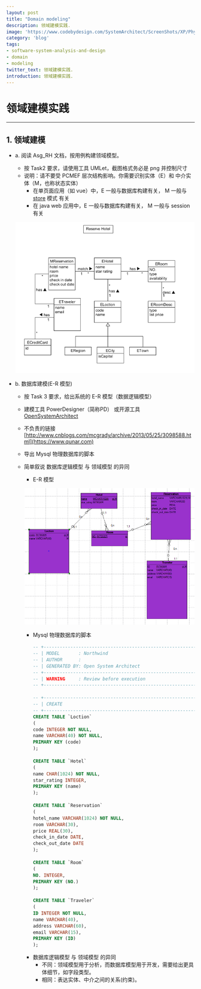 ```yaml
---
layout: post
title: "Domain modeling"
description: 领域建模实践.
image: 'https://www.codebydesign.com/SystemArchitect/ScreenShots/XP/PhysicalModel.png'
category: 'blog'
tags:
- software-system-analysis-and-design
- domain
- modeling
twitter_text: 领域建模实践.
introduction: 领域建模实践.
---
```


# 领域建模实践

------

## 1. 领域建模
 - a. 阅读 Asg_RH 文档，按用例构建领域模型。
    - 按 Task2 要求，请使用工具 UMLet，截图格式务必是 png 并控制尺寸
    - 说明：请不要受 PCMEF 层次结构影响。你需要识别实体（E）和 中介实体（M，也称状态实体）
        - 在单页面应用（如 vue）中，E 一般与数据库构建有关， M 一般与 [store](https://cn.vuejs.org/v2/guide/state-management.html) 模式 有关
        - 在 java web 应用中，E 一般与数据库构建有关， M 一般与 session 有关
    
    ![Asg_RH Task2 领域模型](/assets/img/blog/domain-modeling-reserve-hotel.png)
 - b. 数据库建模(E-R 模型)
    - 按 Task 3 要求，给出系统的 E-R 模型（数据逻辑模型）
    - 建模工具 PowerDesigner（简称PD） 或开源工具 [OpenSystemArchitect](https://www.codebydesign.com)
    - 不负责的链接 [http://www.cnblogs.com/mcgrady/archive/2013/05/25/3098588.html](https://www.qunar.com)
    - 导出 Mysql 物理数据库的脚本
    - 简单叙说 数据库逻辑模型 与 领域模型 的异同
        - E-R 模型
        
        ![E-R 模型](/assets/img/blog/domain-modeling-design.png)

        - Mysql 物理数据库的脚本
            ```sql
            -- +---------------------------------------------------------
            -- | MODEL       : Northwind
            -- | AUTHOR      : 
            -- | GENERATED BY: Open System Architect
            -- +---------------------------------------------------------
            -- | WARNING     : Review before execution
            -- +---------------------------------------------------------

            -- +---------------------------------------------------------
            -- | CREATE
            -- +---------------------------------------------------------
            CREATE TABLE `Loction`
            (
            code INTEGER NOT NULL,
            name VARCHAR(40) NOT NULL,
            PRIMARY KEY (code)
            );

            CREATE TABLE `Hotel`
            (
            name CHAR(1024) NOT NULL,
            star_rating INTEGER,
            PRIMARY KEY (name)
            );

            CREATE TABLE `Reservation`
            (
            hotel_name VARCHAR(1024) NOT NULL,
            room VARCHAR(30),
            price REAL(30),
            check_in_date DATE,
            check_out_date DATE
            );

            CREATE TABLE `Room`
            (
            NO. INTEGER,
            PRIMARY KEY (NO.)
            );

            CREATE TABLE `Traveler`
            (
            ID INTEGER NOT NULL,
            name VARCHAR(40),
            address VARCHAR(60),
            email VARCHAR(15),
            PRIMARY KEY (ID)
            );
            ```
        - 数据库逻辑模型 与 领域模型 的异同
            - 不同：领域模型用于分析，而数据库模型用于开发，需要给出更具体细节，如字段类型。
            - 相同：表达实体、中介之间的关系(约束)。
